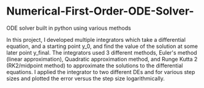# Numerical-First-Order-ODE-Solver-
ODE solver built in python using various methods 

In this project, I developed multiple integrators which take a differential equation, and a starting point y_0, and find the value of the solution at some later point y_final. The integrators used 3 different methods, Euler's method (linear approximation), Quadratic approximation method, and Runge Kutta 2 (RK2/midpoint method) to approximate the solutions to the differential equations. I applied the integrator to two different DEs and for various step sizes and plotted the error versus the step size logarithmically. 
